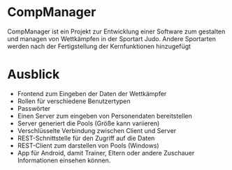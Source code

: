 # CompManager
CompManager ist ein Projekt zur Entwicklung einer Software zum gestalten und managen von Wettkämpfen in der Sportart Judo.
Andere Sportarten werden nach der Fertigstellung der Kernfunktionen hinzugefügt

# Ausblick
 - Frontend zum Eingeben der Daten der Wettkämpfer
 - Rollen für verschiedene Benutzertypen
 - Passwörter
 - Einen Server zum eingeben von Personendaten bereitstellen
 - Server generiert die Pools (Größe kann variieren)
 - Verschlüsselte Verbindung zwischen Client und Server
 - REST-Schnittstelle für den Zugriff auf die Daten
 - REST-Client zum darstellen von Pools (Windows)
 - App für Android, damit Trainer, Eltern oder andere Zuschauer Informationen einsehen können.
